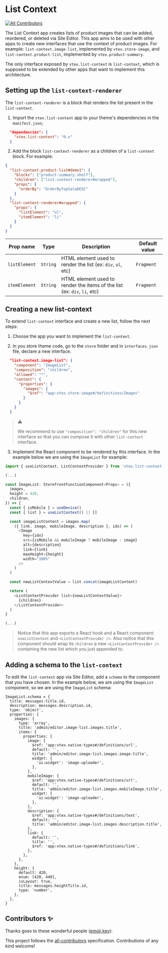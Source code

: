 # List Context

<!-- ALL-CONTRIBUTORS-BADGE:START - Do not remove or modify this section -->

[![All Contributors](https://img.shields.io/badge/all_contributors-0-orange.svg?style=flat-square)](#contributors-)

<!-- ALL-CONTRIBUTORS-BADGE:END -->

The List Context app creates lists of product images that can be added, reordered, or deleted via Site Editor. This app aims to be used with other apps to create new interfaces that use the context of product images. For example: `list-context.image-list`, implemented by `vtex.store-image`, and `list-context.product-list`, implemented by `vtex.product-summary`.

The only interface exposed by `vtex.list-context` is `list-context`, which is supposed to be extended by other apps that want to implement this architecture.

## Setting up the `list-context-renderer`

The `list-context-renderer` is a block that renders the list present in the `list-context`.

1. Import the `vtex.list-context` app to your theme's dependencies in the `manifest.json`;

```json
  "dependencies": {
    "vtex.list-context": "0.x"
  }
```

2. Add the block `list-context-renderer` as a children of a `list-context` block. For example:

```json
{
  "list-context.product-list#demo1": {
    "blocks": ["product-summary.shelf"],
    "children": ["list-context-renderer#wrapped"],
    "props": {
      "orderBy": "OrderByTopSaleDESC"
    }
  },
  "list-context-renderer#wrapped": {
    "props": {
      "listElement": "ul",
      "itemElement": "li"
    }
  }
}
```

| Prop name     | Type     | Description                                                              | Default value |
| ------------- | -------- | ------------------------------------------------------------------------ | ------------- |
| `listElement` | `String` | HTML element used to render the list (ex: `div`, `ul`, etc)              | `Fragment`    |
| `itemElement` | `String` | HTML element used to render the items of the list (ex: `div`, `li`, etc) | `Fragment`    |
## Creating a new list-context

To extend `list-context` interface and create a new list, follow the next steps:

1. Choose the app you want to implement the `list-context`.

2. In you store theme code, go to the `store` folder and in `interfaces.json` file, declare a new interface.

```json
  "list-context.image-list": {
    "component": "ImageList",
    "composition": "children",
    "allowed": "*",
    "content": {
      "properties": {
        "images": {
          "$ref": "app:vtex.store-image#/definitions/Images"
        }
      }
    }
  }
```

> ⚠️
>
> We recommend to use `"composition": "children"` for this new interface so that you can compose it with other `list-context` interface.

3. Implement the React component to be rendered by this interface. In the example below we are using the `ImageList` for example:

```typescript
import { useListContext, ListContextProvider } from 'vtex.list-context'

(...)

const ImageList: StorefrontFunctionComponent<Props> = ({
  images,
  height = 420,
  children,
}) => {
  const { isMobile } = useDevice()
  const { list } = useListContext() || []

  const imageListContent = images.map(
    ({ link, image, mobileImage, description }, idx) => (
      <Image
        key={idx}
        src={isMobile && mobileImage ? mobileImage : image}
        alt={description}
        link={link}
        maxHeight={height}
        width="100%"
      />
    )
  )

  const newListContextValue = list.concat(imageListContent)

  return (
    <ListContextProvider list={newListContextValue}>
      {children}
    </ListContextProvider>
  )
}

(...)
```

> 
> 
> Notice that this app exports a React hook and a React component: `useListContext` and `<ListContextProvider />`. Also notice that this component should wrap its `children` a new `<ListContextProvider />` containing the new list which you just appended to.

## Adding a schema to the `list-context`

To edit the `list-context` app via Site Editor, add a `schema` to the component that you have chosen. In the example below, we are using the `ImageList` component, so we are using the `ImageList` schema:
```tsx
ImageList.schema = {
  title: messages.title.id,
  description: messages.description.id,
  type: 'object',
  properties: {
    images: {
      type: 'array',
      title: 'admin/editor.image-list.images.title',
      items: {
        properties: {
          image: {
            $ref: 'app:vtex.native-types#/definitions/url',
            default: '',
            title: 'admin/editor.image-list.images.image.title',
            widget: {
              'ui:widget': 'image-uploader',
            },
          },
          mobileImage: {
            $ref: 'app:vtex.native-types#/definitions/url',
            default: '',
            title: 'admin/editor.image-list.images.mobileImage.title',
            widget: {
              'ui:widget': 'image-uploader',
            },
          },
          description: {
            $ref: 'app:vtex.native-types#/definitions/text',
            default: '',
            title: 'admin/editor.image-list.images.description.title',
          },
          link: {
            default: '',
            title: '',
            $ref: 'app:vtex.native-types#/definitions/link',
          },
        },
      },
    },
    height: {
      default: 420,
      enum: [420, 440],
      isLayout: true,
      title: messages.heightTitle.id,
      type: 'number',
    },
  },
}
```

## Contributors ✨

Thanks goes to these wonderful people ([emoji key](https://allcontributors.org/docs/en/emoji-key)):

<!-- ALL-CONTRIBUTORS-LIST:START - Do not remove or modify this section -->
<!-- prettier-ignore-start -->
<!-- markdownlint-disable -->
<!-- markdownlint-enable -->
<!-- prettier-ignore-end -->

<!-- ALL-CONTRIBUTORS-LIST:END -->

This project follows the [all-contributors](https://github.com/all-contributors/all-contributors) specification. Contributions of any kind welcome!
